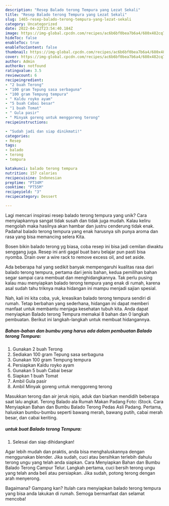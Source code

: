 ```yaml
---
description: "Resep Balado terong Tempura yang Lezat Sekali"
title: "Resep Balado terong Tempura yang Lezat Sekali"
slug: 1465-resep-balado-terong-tempura-yang-lezat-sekali
category: Uncategorized
date: 2022-04-22T23:54:40.184Z
image: https://img-global.cpcdn.com/recipes/ac6b6bf0bea7b6a4/680x482cq70/balado-terong-tempura-foto-resep-utama.jpg
hideToc: false
enableToc: true
enableTocContent: false
thumbnail: https://img-global.cpcdn.com/recipes/ac6b6bf0bea7b6a4/680x482cq70/balado-terong-tempura-foto-resep-utama.jpg
cover: https://img-global.cpcdn.com/recipes/ac6b6bf0bea7b6a4/680x482cq70/balado-terong-tempura-foto-resep-utama.jpg
author: Admin
authorAv: notfound
ratingvalue: 3.5
reviewcount: 6
recipeingredient:
- "2 buah Terong"
- "100 gram Tepung sasa serbaguna"
- "100 gram Tempung tempura"
- " Kaldu royko ayam"
- "5 buah Cabai besar"
- "1 buah Tomat"
- " Gula pasir"
- " Minyak goreng untuk menggoreng terong"
recipeinstructions:

- "Sudah jadi dan siap dinikmati!"
categories:
- Resep
tags:
- balado
- terong
- tempura

katakunci: balado terong tempura 
nutrition: 157 calories
recipecuisine: Indonesian
preptime: "PT34M"
cooktime: "PT55M"
recipeyield: "3"
recipecategory: Dessert

---
```





Lagi mencari inspirasi resep balado terong tempura yang unik? Cara menyiapkannya sangat tidak susah dan tidak juga mudah. Kalau keliru mengolah maka hasilnya akan hambar dan justru cenderung tidak enak. Padahal balado terong tempura yang enak harusnya sih punya aroma dan rasa yang bisa memancing selera Kita.





Bosen bikin balado terong yg biasa, coba resep ini bisa jadi cemilan diwaktu senggang juga. Resep ini anti gagal buat baru belajar pun pasti bisa nyomba. Drain over a wire rack to remove excess oil, and set aside.

Ada beberapa hal yang sedikit banyak mempengaruhi kualitas rasa dari balado terong tempura, pertama dari jenis bahan, kedua pemilihan bahan segar sampai cara membuat dan menghidangkannya. Tak perlu pusing kalau mau menyiapkan balado terong tempura yang enak di rumah, karena asal sudah tahu triknya maka hidangan ini mampu menjadi sajian spesial.






Nah, kali ini kita coba, yuk, kreasikan balado terong tempura sendiri di rumah. Tetap berbahan yang sederhana, hidangan ini dapat memberi manfaat untuk membantu menjaga kesehatan tubuh kita. Anda dapat menyiapkan Balado terong Tempura memakai 8 bahan dan 0 langkah pembuatan. Berikut ini langkah-langkah untuk membuat hidangannya.

<!--inarticleads1-->

##### Bahan-bahan dan bumbu yang harus ada dalam pembuatan Balado terong Tempura:

1. Gunakan 2 buah Terong
1. Sediakan 100 gram Tepung sasa serbaguna
1. Gunakan 100 gram Tempung tempura
1. Persiapkan  Kaldu royko ayam
1. Gunakan 5 buah Cabai besar
1. Siapkan 1 buah Tomat
1. Ambil  Gula pasir
1. Ambil  Minyak goreng untuk menggoreng terong


Masukkan terong dan air jeruk nipis, aduk dan biarkan mendidih beberapa saat lalu angkat. Terong Balado ala Rumah Makan Padang Foto: iStock. Cara Menyiapkan Bahan dan Bumbu Balado Terong Pedas Asli Padang. Pertama, haluskan bumbu-bumbu seperti bawang merah, bawang putih, cabai merah besar, dan cabai keriting. 

<!--inarticleads2-->

#####  untuk buat Balado terong Tempura:


1. Selesai dan siap dihidangkan!

Agar lebih mudah dan praktis, anda bisa menghaluskannya dengan menggunakan blender. Jika sudah, cuci atau bersihkan terlebih dahulu terong ungu yang telah anda siapkan. Cara Menyiapkan Bahan dan Bumbu Balado Terong Campur Telur. Langkah pertama, cuci bersih terong ungu yang telah anda beli atau persiapkan. Jika sudah, potong terong dengan arah menyerong. 

Bagaimana? Gampang kan? Itulah cara menyiapkan balado terong tempura yang bisa anda lakukan di rumah. Semoga bermanfaat dan selamat mencoba!
